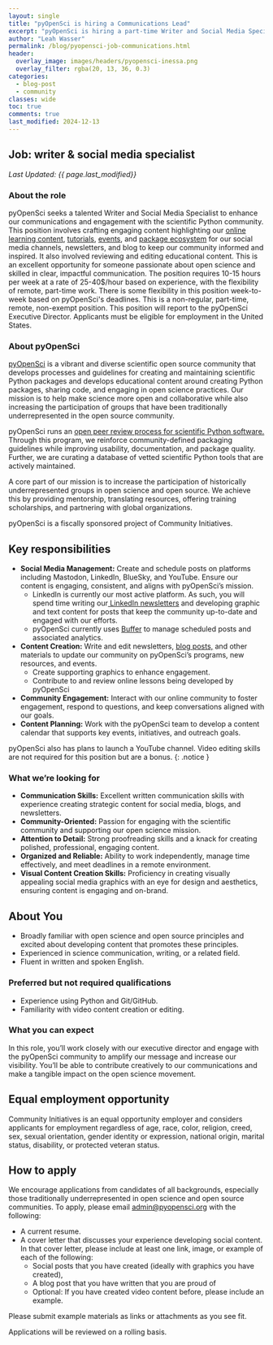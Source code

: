 ```yaml
---
layout: single
title: "pyOpenSci is hiring a Communications Lead"
excerpt: "pyOpenSci is hiring a part-time Writer and Social Media Specialist to enhance communication and engagement within the scientific Python community. This flexible, remote role involves creating social media content, newsletters, and blogs and fostering community interaction on social media to support open source and open science. Join us to make a meaningful impact on the open source ecosystem!"
author: "Leah Wasser"
permalink: /blog/pyopensci-job-communications.html
header:
  overlay_image: images/headers/pyopensci-inessa.png
  overlay_filter: rgba(20, 13, 36, 0.3)
categories:
  - blog-post
  - community
classes: wide
toc: true
comments: true
last_modified: 2024-12-13
---
```


## Job: writer & social media specialist

*Last Updated: {{ page.last_modified}}*

### About the role

pyOpenSci seeks a talented Writer and Social Media Specialist to enhance our communications and engagement with the scientific Python community. This position involves crafting engaging content highlighting our [online learning content](https://www.pyopensci.org/lessons/), [tutorials](https://www.pyopensci.org/python-package-guide/tutorials/intro.html), [events](https://www.pyopensci.org/events/), and [package ecosystem](https://www.pyopensci.org/python-packages.html) for our social media channels, newsletters, and blog to keep our community informed and inspired. It also involved reviewing and editing educational content. This is an excellent opportunity for someone passionate about open science and skilled in clear, impactful communication. The position requires 10-15 hours per week at a rate of 25-40$/hour based on experience, with the flexibility of remote, part-time work. There is some flexibility in this position week-to-week based on pyOpenSci's deadlines. This is a non-regular, part-time, remote, non-exempt position. This position will report
to the pyOpenSci Executive Director. Applicants must be eligible for employment in the United States.

### About pyOpenSci

[pyOpenSci](https://www.pyopensci.org/) is a vibrant and diverse scientific open source community that develops processes and guidelines for creating and maintaining scientific Python packages and develops educational content around creating Python packages, sharing code, and engaging in open science practices. Our mission is to help make science more open and collaborative while also increasing the participation of groups that have been traditionally underrepresented in the open source community.

pyOpenSci runs an [open peer review process for scientific Python software.](https://www.pyopensci.org/about-peer-review/index.html) Through this program, we reinforce community-defined packaging guidelines while improving usability, documentation, and package quality. Further, we are curating a database of vetted scientific Python tools that are actively maintained.

A core part of our mission is to increase the participation of historically underrepresented groups in open science and open source. We achieve this by providing mentorship, translating resources, offering training scholarships, and partnering with global organizations.

pyOpenSci is a fiscally sponsored project of Community Initiatives.

## Key responsibilities

* **Social Media Management:** Create and schedule posts on platforms including Mastodon, LinkedIn, BlueSky, and YouTube. Ensure our content is engaging, consistent, and aligns with pyOpenSci’s mission.
    * LinkedIn is currently our most active platform. As such, you will spend time writing our[ LinkedIn newsletters](https://www.pyopensci.org/handbook/community/social.html#social-accounts) and developing graphic and text content for posts that keep the community up-to-date and engaged with our efforts.
    * pyOpenSci currently uses [Buffer](https://www.buffer.com) to manage scheduled posts and associated analytics.
* **Content Creation:** Write and edit newsletters, [blog posts,](https://www.pyopensci.org/blog/) and other materials to update our community on pyOpenSci’s programs, new resources, and events.
    * Create supporting graphics to enhance engagement.
    * Contribute to and review online lessons being developed by pyOpenSci
* **Community Engagement:** Interact with our online community to foster engagement, respond to questions, and keep conversations aligned with our goals.
* **Content Planning:** Work with the pyOpenSci team to develop a content calendar that supports key events, initiatives, and outreach goals.

pyOpenSci also has plans to launch a YouTube channel. Video editing skills are not required for this position but are a bonus.
{: .notice }

### What we’re looking for

* **Communication Skills:** Excellent written communication skills with experience creating strategic content for social media, blogs, and newsletters.
* **Community-Oriented:** Passion for engaging with the scientific community and supporting our open science mission.
* **Attention to Detail:** Strong proofreading skills and a knack for creating polished, professional, engaging content.
* **Organized and Reliable:** Ability to work independently, manage time effectively, and meet deadlines in a remote environment.
* **Visual Content Creation Skills:** Proficiency in creating visually appealing social media graphics with an eye for design and aesthetics, ensuring content is engaging and on-brand.

## About You

* Broadly familiar with open science and open source principles and excited about developing content that promotes these principles.
* Experienced in science communication, writing, or a related field.
* Fluent in written and spoken English.

### Preferred but not required qualifications

* Experience using Python and Git/GitHub.
* Familiarity with video content creation or editing.

### What you can expect

In this role, you’ll work closely with our executive director and engage with the pyOpenSci community to amplify our message and increase our visibility. You’ll be able to contribute creatively to our communications and make a tangible impact on the open science movement.

## Equal employment opportunity

Community Initiatives is an equal opportunity employer and considers applicants for employment regardless of age, race, color, religion, creed, sex, sexual orientation, gender identity or expression, national origin, marital status, disability, or protected veteran status.

## How to apply

We encourage applications from candidates of all backgrounds, especially those traditionally underrepresented in open science and open source communities.
To apply, please email admin@pyopensci.org with the following:

* A current resume.
* A cover letter that discusses your experience developing social content. In that cover letter, please include at least one link, image, or example of each of the following:
    * Social posts that you have created (ideally with graphics you have created),
    * A blog post that you have written that you are proud of
    * Optional: If you have created video content before, please include an example.

Please submit example materials as links or attachments as you see fit.

Applications will be reviewed on a rolling basis.
